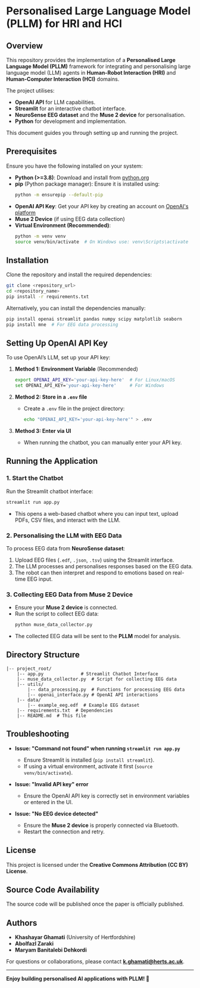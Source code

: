 # Personalised Large Language Model (PLLM) for HRI and HCI

## Overview
This repository provides the implementation of a **Personalised Large Language Model (PLLM)** framework for integrating and personalising large language model (LLM) agents in **Human-Robot Interaction (HRI)** and **Human-Computer Interaction (HCI)** domains. 

The project utilises:
- **OpenAI API** for LLM capabilities.
- **Streamlit** for an interactive chatbot interface.
- **NeuroSense EEG dataset** and the **Muse 2 device** for personalisation.
- **Python** for development and implementation.

This document guides you through setting up and running the project.

## Prerequisites
Ensure you have the following installed on your system:

- **Python (>=3.8)**: Download and install from [python.org](https://www.python.org/downloads/)
- **pip** (Python package manager): Ensure it is installed using:
  ```bash
  python -m ensurepip --default-pip
  ```
- **OpenAI API Key**: Get your API key by creating an account on [OpenAI's platform](https://platform.openai.com/)
- **Muse 2 Device** (if using EEG data collection)
- **Virtual Environment (Recommended)**:
  ```bash
  python -m venv venv
  source venv/bin/activate  # On Windows use: venv\Scripts\activate
  ```

## Installation
Clone the repository and install the required dependencies:

```bash
git clone <repository_url>
cd <repository_name>
pip install -r requirements.txt
```

Alternatively, you can install the dependencies manually:
```bash
pip install openai streamlit pandas numpy scipy matplotlib seaborn
pip install mne  # For EEG data processing
```

## Setting Up OpenAI API Key
To use OpenAI’s LLM, set up your API key:

1. **Method 1: Environment Variable** (Recommended)
   ```bash
   export OPENAI_API_KEY='your-api-key-here'  # For Linux/macOS
   set OPENAI_API_KEY='your-api-key-here'     # For Windows
   ```

2. **Method 2: Store in a `.env` file**
   - Create a `.env` file in the project directory:
     ```bash
     echo "OPENAI_API_KEY='your-api-key-here'" > .env
     ```

3. **Method 3: Enter via UI**
   - When running the chatbot, you can manually enter your API key.

## Running the Application

### 1. Start the Chatbot
Run the Streamlit chatbot interface:
```bash
streamlit run app.py
```
- This opens a web-based chatbot where you can input text, upload PDFs, CSV files, and interact with the LLM.

### 2. Personalising the LLM with EEG Data
To process EEG data from **NeuroSense dataset**:
1. Upload EEG files (`.edf`, `.json`, `.tsv`) using the Streamlit interface.
2. The LLM processes and personalises responses based on the EEG data.
3. The robot can then interpret and respond to emotions based on real-time EEG input.

### 3. Collecting EEG Data from Muse 2 Device
- Ensure your **Muse 2 device** is connected.
- Run the script to collect EEG data:
  ```bash
  python muse_data_collector.py
  ```
- The collected EEG data will be sent to the **PLLM** model for analysis.

## Directory Structure
```
|-- project_root/
    |-- app.py              # Streamlit Chatbot Interface
    |-- muse_data_collector.py  # Script for collecting EEG data
    |-- utils/
        |-- data_processing.py  # Functions for processing EEG data
        |-- openai_interface.py # OpenAI API interactions
    |-- data/
        |-- example_eeg.edf  # Example EEG dataset
    |-- requirements.txt  # Dependencies
    |-- README.md  # This file
```

## Troubleshooting
- **Issue: "Command not found" when running `streamlit run app.py`**
  - Ensure Streamlit is installed (`pip install streamlit`).
  - If using a virtual environment, activate it first (`source venv/bin/activate`).

- **Issue: "Invalid API key" error**
  - Ensure the OpenAI API key is correctly set in environment variables or entered in the UI.

- **Issue: "No EEG device detected"**
  - Ensure the **Muse 2 device** is properly connected via Bluetooth.
  - Restart the connection and retry.

## License
This project is licensed under the **Creative Commons Attribution (CC BY) License**. 

## Source Code Availability
The source code will be published once the paper is officially published.

## Authors
- **Khashayar Ghamati** (University of Hertfordshire)
- **Abolfazl Zaraki**
- **Maryam Banitalebi Dehkordi**

For questions or collaborations, please contact **k.ghamati@herts.ac.uk**.

---
**Enjoy building personalised AI applications with PLLM! 🚀**

